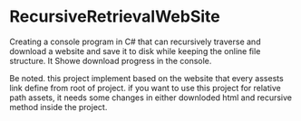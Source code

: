 # RecursiveRetrievalWebSite
Creating a console program in C# that can recursively traverse and download a website and save it to disk while keeping the online file structure. 
It Showe download progress in the console.

Be noted. this project implement based on the website that every assests link define from root of project. if you want to use this project for relative path assets,
it needs some changes in either downloded html and recursive method inside the project.
